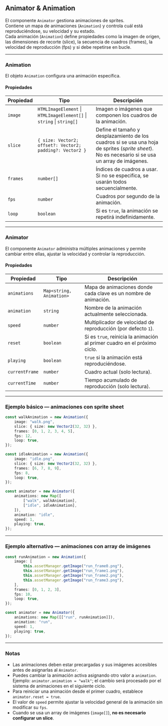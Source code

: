 ## Animator & Animation

El componente `Animator` gestiona animaciones de sprites.  
Contiene un mapa de animaciones (`Animation`) y controla cuál está reproduciéndose, su velocidad y su estado.  
Cada animación (`Animation`) define propiedades como la imagen de origen, las dimensiones de recorte (slice), la secuencia de cuadros (frames), la velocidad de reproducción (fps) y si debe repetirse en bucle.

---

### Animation

El objeto `Animation` configura una animación específica.

#### Propiedades

| Propiedad | Tipo                                                                 | Descripción                                                                                                                                      |
| --------- | -------------------------------------------------------------------- | ------------------------------------------------------------------------------------------------------------------------------------------------ |
| `image`   | `HTMLImageElement` \| `HTMLImageElement[]` \| `string` \| `string[]` | Imagen o imágenes que componen los cuadros de la animación.                                                                                      |
| `slice`   | `{ size: Vector2; offset?: Vector2; padding?: Vector2 }`             | Define el tamaño y desplazamiento de los cuadros si se usa una hoja de sprites (_sprite sheet_). No es necesario si se usa un array de imágenes. |
| `frames`  | `number[]`                                                           | Índices de cuadros a usar. Si no se especifica, se usarán todos secuencialmente.                                                                 |
| `fps`     | `number`                                                             | Cuadros por segundo de la animación.                                                                                                             |
| `loop`    | `boolean`                                                            | Si es `true`, la animación se repetirá indefinidamente.                                                                                          |

---

### Animator

El componente `Animator` administra múltiples animaciones y permite cambiar entre ellas, ajustar la velocidad y controlar la reproducción.

#### Propiedades

| Propiedad      | Tipo                     | Descripción                                                               |
| -------------- | ------------------------ | ------------------------------------------------------------------------- |
| `animations`   | `Map<string, Animation>` | Mapa de animaciones donde cada clave es un nombre de animación.           |
| `animation`    | `string`                 | Nombre de la animación actualmente seleccionada.                          |
| `speed`        | `number`                 | Multiplicador de velocidad de reproducción (por defecto `1`).             |
| `reset`        | `boolean`                | Si es `true`, reinicia la animación al primer cuadro en el próximo ciclo. |
| `playing`      | `boolean`                | `true` si la animación está reproduciéndose.                              |
| `currentFrame` | `number`                 | Cuadro actual (solo lectura).                                             |
| `currentTime`  | `number`                 | Tiempo acumulado de reproducción (solo lectura).                          |

---

### Ejemplo básico — animaciones con sprite sheet

```typescript
const walkAnimation = new Animation({
    image: "walk.png",
    slice: { size: new Vector2(32, 32) },
    frames: [0, 1, 2, 3, 4, 5],
    fps: 12,
    loop: true,
});

const idleAnimation = new Animation({
    image: "idle.png",
    slice: { size: new Vector2(32, 32) },
    frames: [6, 7, 8, 9],
    fps: 8,
    loop: true,
});

const animator = new Animator({
    animations: new Map([
        ["walk", walkAnimation],
        ["idle", idleAnimation],
    ]),
    animation: "idle",
    speed: 1,
    playing: true,
});
```

---

### Ejemplo alternativo — animaciones con array de imágenes

```typescript
const runAnimation = new Animation({
    image: [
        this.assetManager.getImage("run_frame0.png"),
        this.assetManager.getImage("run_frame1.png"),
        this.assetManager.getImage("run_frame2.png"),
        this.assetManager.getImage("run_frame3.png"),
    ],
    frames: [0, 1, 2, 3],
    fps: 10,
    loop: true,
});

const animator = new Animator({
    animations: new Map([["run", runAnimation]]),
    animation: "run",
    speed: 1,
    playing: true,
});
```

---

### Notas

-   Las animaciones deben estar precargadas y sus imágenes accesibles antes de asignarlas al `Animator`.
-   Puedes cambiar la animación activa asignando otro valor a `animation`. Ejemplo: `animator.animation = "walk"`; el cambio será procesado por el sistema de animaciones en el siguiente ciclo.
-   Para reiniciar una animación desde el primer cuadro, establece `animator.reset = true`.
-   El valor de `speed` permite ajustar la velocidad general de la animación sin modificar su `fps`.
-   Cuando se usa un array de imágenes (`image[]`), **no es necesario configurar un slice**.
